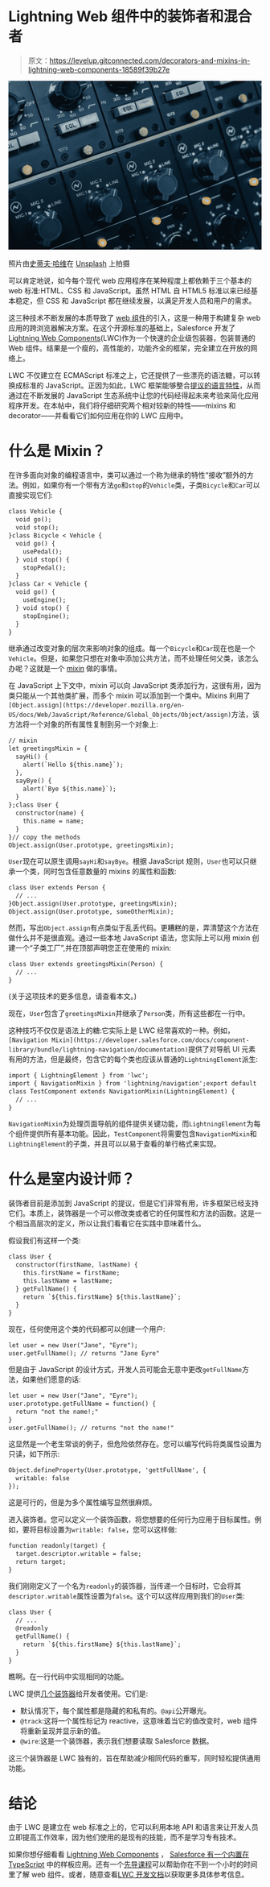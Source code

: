 # Lightning Web 组件中的装饰者和混合者

> 原文：<https://levelup.gitconnected.com/decorators-and-mixins-in-lightning-web-components-18589f39b27e>

![](img/69419263d30c14331ee9521812980751.png)

照片由[史蒂夫·哈维](https://unsplash.com/@trommelkopf?utm_source=medium&utm_medium=referral)在 [Unsplash](https://unsplash.com?utm_source=medium&utm_medium=referral) 上拍摄

可以肯定地说，如今每个现代 web 应用程序在某种程度上都依赖于三个基本的 web 标准:HTML、CSS 和 JavaScript。虽然 HTML 自 HTML5 标准以来已经基本稳定，但 CSS 和 JavaScript 都在继续发展，以满足开发人员和用户的需求。

这三种技术不断发展的本质导致了 [web 组件](https://developer.mozilla.org/en-US/docs/Web/Web_Components)的引入，这是一种用于构建复杂 web 应用的跨浏览器解决方案。在这个开源标准的基础上，Salesforce 开发了[Lightning Web Components](https://lwc.dev/)(LWC)作为一个快速的企业级包装器，包装普通的 Web 组件。结果是一个瘦的，高性能的，功能齐全的框架，完全建立在开放的网络上。

LWC 不仅建立在 ECMAScript 标准之上，它还提供了一些漂亮的语法糖，可以转换成标准的 JavaScript。正因为如此，LWC 框架能够整合[提议的语言特性](https://github.com/tc39/proposals)，从而通过在不断发展的 JavaScript 生态系统中让您的代码经得起未来考验来简化应用程序开发。在本帖中，我们将仔细研究两个相对较新的特性——mixins 和 decorator——并看看它们如何应用在你的 LWC 应用中。

# 什么是 Mixin？

在许多面向对象的编程语言中，类可以通过一个称为继承的特性“接收”额外的方法。例如，如果你有一个带有方法`go`和`stop`的`Vehicle`类，子类`Bicycle`和`Car`可以直接实现它们:

```
class Vehicle {
  void go();
  void stop();
}class Bicycle < Vehicle {
  void go() {
    usePedal();
  } void stop() {
    stopPedal();
  }
}class Car < Vehicle {
  void go() {
    useEngine();
  } void stop() {
    stopEngine();
  }
}
```

继承通过改变对象的层次来影响对象的组成。每一个`Bicycle`和`Car`现在也是一个`Vehicle`。但是，如果您只想在对象中添加公共方法，而不处理任何父类，该怎么办呢？这就是一个 [mixin](https://en.wikipedia.org/wiki/Mixin) 做的事情。

在 JavaScript 上下文中，mixin 可以向 JavaScript 类添加行为，这很有用，因为类只能从一个其他类扩展，而多个 mixin 可以添加到一个类中。Mixins 利用了`[Object.assign](https://developer.mozilla.org/en-US/docs/Web/JavaScript/Reference/Global_Objects/Object/assign)`方法，该方法将一个对象的所有属性复制到另一个对象上:

```
// mixin
let greetingsMixin = {
  sayHi() {
    alert(`Hello ${this.name}`);
  },
  sayBye() {
    alert(`Bye ${this.name}`);
  }
};class User {
  constructor(name) {
    this.name = name;
  }
}// copy the methods
Object.assign(User.prototype, greetingsMixin);
```

`User`现在可以原生调用`sayHi`和`sayBye`。根据 JavaScript 规则，`User`也可以只继承一个类，同时包含任意数量的 mixins 的属性和函数:

```
class User extends Person {
  // ...
}Object.assign(User.prototype, greetingsMixin);
Object.assign(User.prototype, someOtherMixin);
```

然而，写出`Object.assign`有点类似于乱丢代码。更糟糕的是，弄清楚这个方法在做什么并不是很直观。通过一些本地 JavaScript 语法，您实际上可以用 mixin 创建一个“子类工厂”,并在顶部声明您正在使用的 mixin:

```
class User extends greetingsMixin(Person) {
  // ...
}
```

(关于这项技术的更多信息，请查看本文。)

现在，`User`包含了`greetingsMixin`并继承了`Person`类，所有这些都在一行中。

这种技巧不仅仅是语法上的糖:它实际上是 LWC 经常喜欢的一种。例如，`[Navigation Mixin](https://developer.salesforce.com/docs/component-library/bundle/lightning-navigation/documentation)`提供了对导航 UI 元素有用的方法，但是最终，包含它的每个类也应该从普通的`LightningElement`派生:

```
import { LightningElement } from 'lwc';
import { NavigationMixin } from 'lightning/navigation';export default class TestComponent extends NavigationMixin(LightningElement) {
  // ...
}
```

`NavigationMixin`为处理页面导航的组件提供关键功能，而`LightningElement`为每个组件提供所有基本功能。因此，`TestComponent`将需要包含`NavigationMixin`和`LightningElement`的子类，并且可以以易于查看的单行格式来实现。

# 什么是室内设计师？

装饰者目前是添加到 JavaScript 的提议，但是它们非常有用，许多框架已经支持它们。本质上，装饰器是一个可以修改类或者它的任何属性和方法的函数。这是一个相当高层次的定义，所以让我们看看它在实践中意味着什么。

假设我们有这样一个类:

```
class User {
  constructor(firstName, lastName) {
    this.firstName = firstName;
    this.lastName = lastName;
  } getFullName() {
    return `${this.firstName} ${this.lastName}`;
  }
}
```

现在，任何使用这个类的代码都可以创建一个用户:

```
let user = new User("Jane", "Eyre");
user.getFullName(); // returns "Jane Eyre"
```

但是由于 JavaScript 的设计方式，开发人员可能会无意中更改`getFullName`方法，如果他们愿意的话:

```
let user = new User("Jane", "Eyre");
user.prototype.getFullName = function() {
  return "not the name!;"
}
user.getFullName(); // returns "not the name!"
```

这显然是一个老生常谈的例子，但危险依然存在。您可以编写代码将类属性设置为只读，如下所示:

```
Object.defineProperty(User.prototype, 'gettFullName', {
  writable: false
});
```

这是可行的，但是为多个属性编写显然很麻烦。

进入装饰者。您可以定义一个装饰函数，将您想要的任何行为应用于目标属性。例如，要将目标设置为`writable: false`，您可以这样做:

```
function readonly(target) {
  target.descriptor.writable = false;
  return target;
}
```

我们刚刚定义了一个名为`readonly`的装饰器，当传递一个目标时，它会将其`descriptor.writable`属性设置为`false`。这个可以这样应用到我们的`User`类:

```
class User {
  // ...
  @readonly
  getFullName() {
    return `${this.firstName} ${this.lastName}`;
  }
}
```

瞧啊。在一行代码中实现相同的功能。

LWC 提供[几个装饰器](https://developer.salesforce.com/docs/component-library/documentation/en/lwc/lwc.reference_decorators)给开发者使用。它们是:

*   默认情况下，每个属性都是隐藏的和私有的。`@api`公开曝光。
*   `@track`:这将一个属性标记为 reactive，这意味着当它的值改变时，web 组件将重新呈现并显示新的值。
*   `@wire`:这是一个装饰器，表示我们想要读取 Salesforce 数据。

这三个装饰器是 LWC 独有的，旨在帮助减少相同代码的重写，同时轻松提供通用功能。

# 结论

由于 LWC 是建立在 web 标准之上的，它可以利用本地 API 和语言来让开发人员立即提高工作效率，因为他们使用的是现有的技能，而不是学习专有技术。

如果你想仔细看看 [Lightning Web Components](https://lwc.dev/) ， [Salesforce 有一个内置在 TypeScript](https://github.com/diervo/lwc-typescript-boilerplate) 中的样板应用。还有一个[先导课程](https://trailhead.salesforce.com/quests/web-components?&utm_source=event&utm_medium=paid&utm_campaign=codemotion&utm_content=webinar-promo_web_components)可以帮助你在不到一个小时的时间里了解 web 组件。或者，随意查看[LWC 开发文档](https://lwc.dev/)以获取更多具体参考信息。